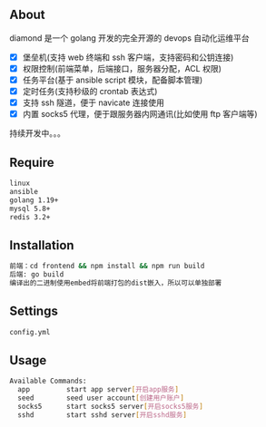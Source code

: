 ## About

diamond 是一个 golang 开发的完全开源的 devops 自动化运维平台

- [x] 堡垒机(支持 web 终端和 ssh 客户端，支持密码和公钥连接)
- [x] 权限控制(前端菜单，后端接口，服务器分配，ACL 权限)
- [x] 任务平台(基于 ansible script 模块，配备脚本管理)
- [x] 定时任务(支持秒级的 crontab 表达式)
- [x] 支持 ssh 隧道，便于 navicate 连接使用
- [x] 内置 socks5 代理，便于跟服务器内网通讯(比如使用 ftp 客户端等)

持续开发中。。。

## Require

```bash
linux
ansible
golang 1.19+
mysql 5.8+
redis 3.2+
```

## Installation

```bash
前端：cd frontend && npm install && npm run build
后端: go build
编译出的二进制使用embed将前端打包的dist嵌入，所以可以单独部署
```

## Settings

```bash
config.yml
```

## Usage

```bash
Available Commands:
  app         start app server[开启app服务]
  seed        seed user account[创建用户账户]
  socks5      start socks5 server[开启socks5服务]
  sshd        start sshd server[开启sshd服务]
```
